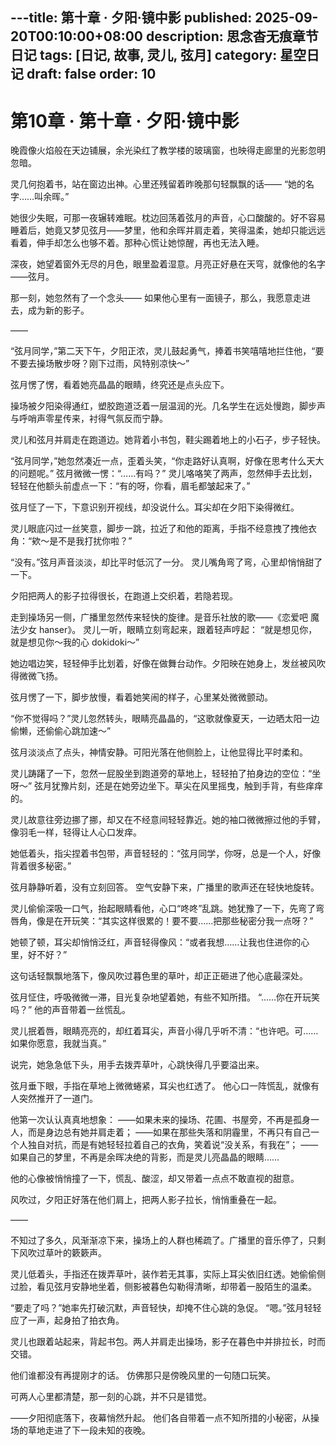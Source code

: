 ---title: 第十章 · 夕阳·镜中影
published: 2025-09-20T00:10:00+08:00
description: 思念杳无痕章节日记
tags: [日记, 故事, 灵儿, 弦月]
category: 星空日记
draft: false
order: 10
---

# 第10章 · 第十章 · 夕阳·镜中影

晚霞像火焰般在天边铺展，余光染红了教学楼的玻璃窗，也映得走廊里的光影忽明忽暗。

灵几何抱着书，站在窗边出神。心里还残留着昨晚那句轻飘飘的话——
“她的名字……叫余晖。”

她很少失眠，可那一夜辗转难眠。枕边回荡着弦月的声音，心口酸酸的。好不容易睡着后，她竟又梦见弦月——梦里，他和余晖并肩走着，笑得温柔，她却只能远远看着，伸手却怎么也够不着。那种心慌让她惊醒，再也无法入睡。

深夜，她望着窗外无尽的月色，眼里盈着湿意。月亮正好悬在天穹，就像他的名字——弦月。

那一刻，她忽然有了一个念头——
如果他心里有一面镜子，那么，我愿意走进去，成为新的影子。

——

“弦月同学，”第二天下午，夕阳正浓，灵儿鼓起勇气，捧着书笑嘻嘻地拦住他，“要不要去操场散步呀？刚下过雨，风特别凉快～”

弦月愣了愣，看着她亮晶晶的眼睛，终究还是点头应下。

操场被夕阳染得通红，塑胶跑道泛着一层温润的光。几名学生在远处慢跑，脚步声与呼哨声零星传来，衬得气氛反而宁静。

灵儿和弦月并肩走在跑道边。她背着小书包，鞋尖踢着地上的小石子，步子轻快。

“弦月同学，”她忽然凑近一点，歪着头笑，“你走路好认真啊，好像在思考什么天大的问题呢。”
弦月微微一愣：“……有吗？”
灵儿咯咯笑了两声，忽然伸手去比划，轻轻在他额头前虚点一下：“有的呀，你看，眉毛都皱起来了。”

弦月怔了一下，下意识别开视线，却没说什么。耳尖却在夕阳下染得微红。

灵儿眼底闪过一丝笑意，脚步一跳，拉近了和他的距离，手指不经意拽了拽他衣角：“欸～是不是我打扰你啦？”

“没有。”弦月声音淡淡，却比平时低沉了一分。
灵儿嘴角弯了弯，心里却悄悄甜了一下。

夕阳把两人的影子拉得很长，在跑道上交织着，若隐若现。

走到操场另一侧，广播里忽然传来轻快的旋律。是音乐社放的歌——《恋爱吧 魔法少女 hanser》。
灵儿一听，眼睛立刻弯起来，跟着轻声哼起：
“就是想见你，就是想见你～我的心 dokidoki～”

她边唱边笑，轻轻伸手比划着，好像在做舞台动作。夕阳映在她身上，发丝被风吹得微微飞扬。

弦月愣了一下，脚步放慢，看着她笑闹的样子，心里某处微微颤动。

“你不觉得吗？”灵儿忽然转头，眼睛亮晶晶的，“这歌就像夏天，一边晒太阳一边偷懒，还偷偷心跳加速～”

弦月淡淡点了点头，神情安静。可阳光落在他侧脸上，让他显得比平时柔和。

灵儿踌躇了一下，忽然一屁股坐到跑道旁的草地上，轻轻拍了拍身边的空位：“坐呀～”
弦月犹豫片刻，还是在她旁边坐下。草尖在风里摇曳，触到手背，有些痒痒的。

灵儿故意往旁边挪了挪，却又在不经意间轻轻靠近。她的袖口微微擦过他的手臂，像羽毛一样，轻得让人心口发痒。

她低着头，指尖捏着书包带，声音轻轻的：“弦月同学，你呀，总是一个人，好像背着很多秘密。”

弦月静静听着，没有立刻回答。
空气安静下来，广播里的歌声还在轻快地旋转。

灵儿偷偷深吸一口气，抬起眼睛看他，心口“咚咚”乱跳。她犹豫了一下，先弯了弯唇角，像是在开玩笑：“其实这样很累的！要不要……把那些秘密分我一点呀？”

她顿了顿，耳尖却悄悄泛红，声音轻得像风：“或者我想……让我也住进你的心里，好不好？”

这句话轻飘飘地落下，像风吹过暮色里的草叶，却正正砸进了他心底最深处。

弦月怔住，呼吸微微一滞，目光复杂地望着她，有些不知所措。
“……你在开玩笑吗？”
他的声音带着一丝慌乱。

灵儿抿着唇，眼睛亮亮的，却红着耳尖，声音小得几乎听不清：“也许吧。可……如果你愿意，我就当真。”

说完，她急急低下头，用手去拨弄草叶，心跳快得几乎要溢出来。

弦月垂下眼，手指在草地上微微蜷紧，耳尖也红透了。
他心口一阵慌乱，就像有人突然推开了一道门。

他第一次认认真真地想象：
——如果未来的操场、花圃、书屋旁，不再是孤身一人，而是身边总有她并肩走着；
——如果在那些失落和阴霾里，不再只有自己一个人独自对抗，而是有她轻轻拉着自己的衣角，笑着说“没关系，有我在”；
——如果自己的梦里，不再是余晖决绝的背影，而是灵儿亮晶晶的眼睛……

他的心像被悄悄撞了一下，慌乱、酸涩，却又带着一点点不敢直视的甜意。

风吹过，夕阳正好落在他们肩上，把两人影子拉长，悄悄重叠在一起。

——

不知过了多久，风渐渐凉下来，操场上的人群也稀疏了。广播里的音乐停了，只剩下风吹过草叶的簌簌声。

灵儿低着头，手指还在拨弄草叶，装作若无其事，实际上耳尖依旧红透。她偷偷侧过脸，看见弦月安静地坐着，侧影被暮色勾勒得清晰，却带着一股陌生的温柔。

“要走了吗？”她率先打破沉默，声音轻快，却掩不住心跳的急促。
“嗯。”弦月轻轻应了一声，起身拍了拍衣角。

灵儿也跟着站起来，背起书包。两人并肩走出操场，影子在暮色中并排拉长，时而交错。

他们谁都没有再提刚才的话。
仿佛那只是傍晚风里的一句随口玩笑。

可两人心里都清楚，那一刻的心跳，并不只是错觉。

——夕阳彻底落下，夜幕悄然升起。
他们各自带着一点不知所措的小秘密，从操场的草地走进了下一段未知的夜晚。